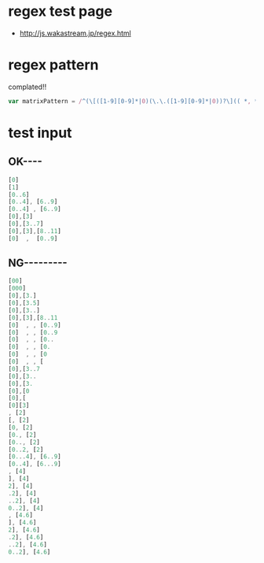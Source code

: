 # regex test page
- http://js.wakastream.jp/regex.html

# regex pattern
complated!!
```javascript
var matrixPattern = /^(\[([1-9][0-9]*|0)(\.\.([1-9][0-9]*|0))?\](( *, *(?=\[[\]\[ ,.0-9]+\]$))|$))+$/;
```
# test input
## OK----
```javascript
[0]
[1]
[0..6]
[0..4], [6..9]
[0..4] , [6..9]
[0],[3]
[0],[3..7]
[0],[3],[8..11]
[0]  ,  [0..9]
```

## NG---------
```javascript
[00]
[000]
[0],[3.]
[0],[3.5]
[0],[3..]
[0],[3],[8..11
[0]  , , [0..9]
[0]  , , [0..9
[0]  , , [0..
[0]  , , [0.
[0]  , , [0
[0]  , , [
[0],[3..7
[0],[3..
[0],[3.
[0],[0
[0],[
[0][3]
, [2]
[, [2]
[0, [2]
[0., [2]
[0.., [2]
[0..2, [2]
[0...4], [6..9]
[0..4], [6...9]
, [4]
], [4]
2], [4]
.2], [4]
..2], [4]
0..2], [4]
, [4.6]
], [4.6]
2], [4.6]
.2], [4.6]
..2], [4.6]
0..2], [4.6]
```
